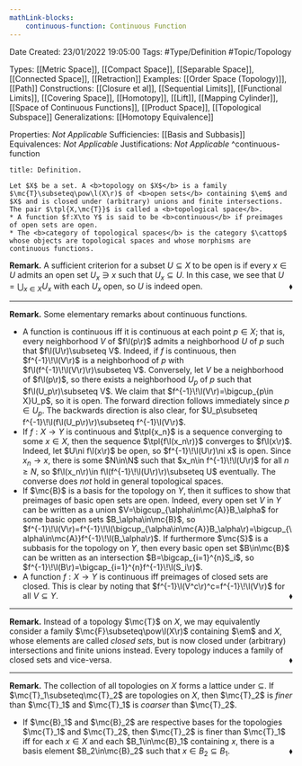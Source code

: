 ```yaml
---
mathLink-blocks:
    continuous-function: Continuous Function
---
```


<div class="topSpace"></div>

Date Created: 23/01/2022 19:05:00
Tags: #Type/Definition #Topic/Topology

Types: [[Metric Space]], [[Compact Space]], [[Separable Space]], [[Connected Space]], [[Retraction]]
Examples: [[Order Space (Topology)]], [[Path]]
Constructions: [[Closure et al]], [[Sequential Limits]], [[Functional Limits]], [[Covering Space]], [[Homotopy]], [[Lift]], [[Mapping Cylinder]], [[Space of Continuous Functions]], [[Product Space]], [[Topological Subspace]]
Generalizations: [[Homotopy Equivalence]]

Properties: <i>Not Applicable</i>
Sufficiencies: [[Basis and Subbasis]]
Equivalences: <i>Not Applicable</i>
Justifications: <i>Not Applicable</i>
^continuous-function

``` ad-Definition
title: Definition.

Let $X$ be a set. A <b>topology on $X$</b> is a family $\mc{T}\subseteq\pow\l(X\r)$ of <b>open sets</b> containing $\em$ and $X$ and is closed under (arbitrary) unions and finite intersections. The pair $\tpl{X,\mc{T}}$ is called a <b>topological space</b>.
* A function $f:X\to Y$ is said to be <b>continuous</b> if preimages of open sets are open.
* The <b>category of topological spaces</b> is the category $\cattop$ whose objects are topological spaces and whose morphisms are continuous functions.

```


<b>Remark.</b> A sufficient criterion for a subset $U\subseteq X$ to be open is if every $x\in U$ admits an open set $U_x\ni x$ such that $U_x\subseteq U$. In this case, we see that $U=\bigcup_{x\in X}U_x$ with each $U_x$ open, so $U$ is indeed open.<span style="float:right;">$\blacklozenge$</span>

---

<b>Remark.</b> Some elementary remarks about continuous functions.
* A function is continuous iff it is continuous at each point $p\in X$; that is, every neighborhood $V$ of $f\l(p\r)$ admits a neighborhood $U$ of $p$ such that $f\l(U\r)\subseteq V$. Indeed, if $f$ is continuous, then $f^{-1}\!\l(V\r)$ is a neighborhood of $p$ with $f\l(f^{-1}\!\l(V\r)\r)\subseteq V$. Conversely, let $V$ be a neighborhood of $f\l(p\r)$, so there exists a neighborhood $U_p$ of $p$ such that $f\l(U_p\r)\subseteq V$. We claim that $f^{-1}\!\l(V\r)=\bigcup_{p\in X}U_p$, so it is open. The forward direction follows immediately since $p\in U_p$. The backwards direction is also clear, for $U_p\subseteq f^{-1}\!\l(f\l(U_p\r)\r)\subseteq f^{-1}\l(V\r)$.
* If $f:X\to Y$ is continuous and $\tpl{x_n}$ is a sequence converging to some $x\in X$, then the sequence $\tpl{f\l(x_n\r)}$ converges to $f\l(x\r)$. Indeed, let $U\ni f\l(x\r)$ be open, so $f^{-1}\!\l(U\r)\ni x$ is open. Since $x_n\to x$, there is some $N\in\N$ such that $x_n\in f^{-1}\!\l(U\r)$ for all $n\geq N$, so $f\l(x_n\r)\in f\l(f^{-1}\!\l(U\r)\r)\subseteq U$ eventually. The converse does <i>not</i> hold in general topological spaces.
* If $\mc{B}$ is a basis for the topology on $Y$, then it suffices to show that preimages of basic open sets are open. Indeed, every open set $V$ in $Y$ can be written as a union $V=\bigcup_{\alpha\in\mc{A}}B_\alpha$ for some basic open sets $B_\alpha\in\mc{B}$, so $f^{-1}\!\l(V\r)=f^{-1}\!\l(\bigcup_{\alpha\in\mc{A}}B_\alpha\r)=\bigcup_{\alpha\in\mc{A}}f^{-1}\!\l(B_\alpha\r)$. If furthermore $\mc{S}$ is a subbasis for the topology on $Y$, then every basic open set $B\in\mc{B}$ can be written as an intersection $B=\bigcap_{i=1}^{n}S_i$, so $f^{-1}\!\l(B\r)=\bigcap_{i=1}^{n}f^{-1}\!\l(S_i\r)$.
* A function $f:X\to Y$ is continuous iff preimages of closed sets are closed. This is clear by noting that $f^{-1}\l(V^c\r)^c=f^{-1}\!\l(V\r)$ for all $V\subseteq Y$.<span style="float:right;">$\blacklozenge$</span>

---

<b>Remark.</b> Instead of a topology $\mc{T}$ on $X$, we may equivalently consider a family $\mc{F}\subseteq\pow\l(X\r)$ containing $\em$ and $X$, whose elements are called <i>closed sets</i>, but is now closed under (arbitrary) intersections and finite unions instead. Every topology induces a family of closed sets and vice-versa.<span style="float:right;">$\blacklozenge$</span>

---

<b>Remark.</b> The collection of all topologies on $X$ forms a lattice under $\subseteq$. If $\mc{T}_1\subseteq\mc{T}_2$ are topologies on $X$, then $\mc{T}_2$ is <i>finer</i> than $\mc{T}_1$ and $\mc{T}_1$ is <i>coarser</i> than $\mc{T}_2$.
* If $\mc{B}_1$ and $\mc{B}_2$ are respective bases for the topologies $\mc{T}_1$ and $\mc{T}_2$, then $\mc{T}_2$ is finer than $\mc{T}_1$ iff for each $x\in X$ and each $B_1\in\mc{B}_1$ containing $x$, there is a basis element $B_2\in\mc{B}_2$ such that $x\in B_2\subseteq B_1$.<span style="float:right;">$\blacklozenge$</span>

